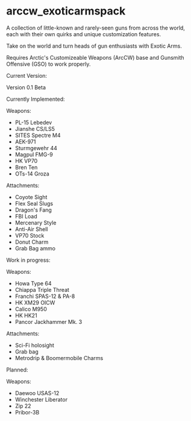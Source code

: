 # arccw_exoticarmspack
A collection of little-known and rarely-seen guns from across the world, each with their own quirks and unique customization features. 

Take on the world and turn heads of gun enthusiasts with Exotic Arms.

Requires Arctic's Customizeable Weapons (ArcCW) base and Gunsmith Offensive (GSO) to work properly.

Current Version:

Version 0.1 Beta

Currently Implemented:

Weapons:

- PL-15 Lebedev
- Jianshe CS/LS5
- SITES Spectre M4
- AEK-971
- Sturmgewehr 44
- Magpul FMG-9
- HK VP70
- Bren Ten
- OTs-14 Groza

Attachments:

- Coyote Sight 
- Flex Seal Slugs
- Dragon's Fang
- FBI Load
- Mercenary Style
- Anti-Air Shell
- VP70 Stock
- Donut Charm
- Grab Bag ammo

Work in progress:

Weapons:

- Howa Type 64
- Chiappa Triple Threat
- Franchi SPAS-12 & PA-8
- HK XM29 OICW
- Calico M950
- HK HK21
- Pancor Jackhammer Mk. 3

Attachments:

- Sci-Fi holosight
- Grab bag
- Metrodrip & Boomermobile Charms

Planned:

Weapons:

- Daewoo USAS-12
- Winchester Liberator
- Zip 22
- Pribor-3B
